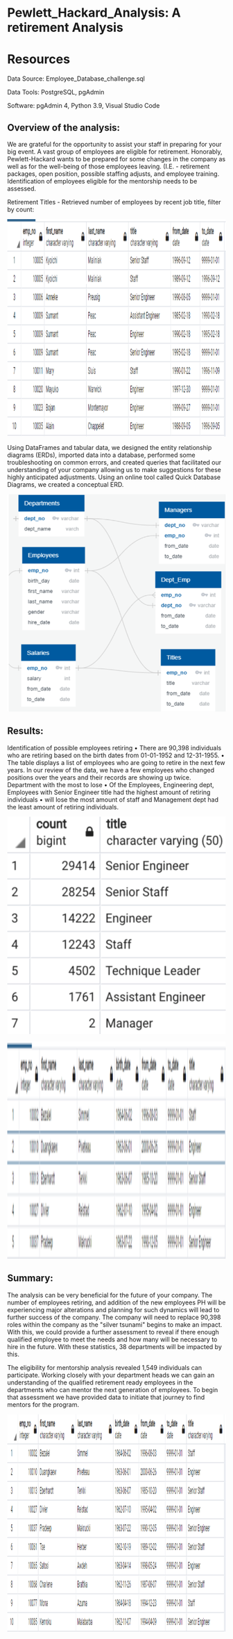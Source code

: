 # Pewlett_Hackard_Analysis: A retirement Analysis

# Resources

Data Source: Employee_Database_challenge.sql

Data Tools: PostgreSQL, pgAdmin

Software: pgAdmin 4, Python 3.9, Visual Studio Code

## Overview of the analysis:
We are grateful for the opportunity to assist your staff in preparing for your big event. A vast group of employees are eligible for retirement. Honorably, Pewlett-Hackard wants to be prepared for some changes in the company as well as for the well-being of those employees leaving. (I.E. - retirement packages, open position, possible staffing adjusts, and employee training. Identification of employees eligible for the mentorship needs to be assessed.

Retirement Titles - Retrieved number of employees by recent job title, filter by count:

<p align="center">
  <img width="600" height="500" src="https://github.com/jhansolo33/Pewlett_Hackard_Analysis/blob/main/image%202.png">
</p> 



Using DataFrames and tabular data, we designed the entity relationship diagrams (ERDs), imported data into a database, performed some troubleshooting on common errors, and created queries that facilitated our understanding of your company allowing us to make suggestions for these highly anticipated adjustments. Using an online tool called Quick Database Diagrams, we created a conceptual ERD.


<p align="center">
  <img width="600" height="500" src="https://github.com/jhansolo33/Pewlett_Hackard_Analysis/blob/main/image%201.png">
</p> 


## Results:
Identification of possible employees retiring • There are 90,398 individuals who are retiring based on the birth dates from 01-01-1952 and 12-31-1955. • The table displays a list of employees who are going to retire in the next few years.
In our review of the data, we have a few employees who changed positions over the years and their records are showing up twice.
Department with the most to lose • Of the Employees, Engineering dept, Employees with Senior Engineer title had the highest amount of retiring individuals • will lose the most amount of staff and Management dept had the least amount of retiring individuals.


<p align="center">
  <img width="600" height="500" src="https://github.com/jhansolo33/Pewlett_Hackard_Analysis/blob/main/image%204.png">
</p> 


<p align="center">
  <img width="600" height="500" src="https://github.com/jhansolo33/Pewlett_Hackard_Analysis/blob/main/image%203.png">
</p> 


## Summary:
The analysis can be very beneficial for the future of your company. The number of employees retiring, and addition of the new employees PH will be experiencing major alterations and planning for such dynamics will lead to further success of the company. The company will need to replace 90,398 roles within the company as the "silver tsunami" begins to make an impact. With this, we could provide a further assessment to reveal if there enough qualified employee to meet the needs and how many will be necessary to hire in the future. With these statistics, 38 departments will be impacted by this.

The eligibility for mentorship analysis revealed 1,549 individuals can participate. Working closely with your department heads we can gain an understanding of the qualified retirement ready employees in the departments who can mentor the next generation of employees. To begin that assessment we have provided data to initiate that journey to find mentors for the program.


<p align="center">
  <img width="600" height="500" src="https://github.com/jhansolo33/Pewlett_Hackard_Analysis/blob/main/image%205.png">
</p> 


